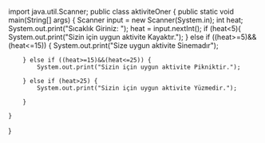 import java.util.Scanner;
public class aktiviteOner {
    public static void main(String[] args) {
        Scanner input = new Scanner(System.in);
        int heat;
        System.out.print("Sıcaklık Giriniz: ");
        heat = input.nextInt();
        if (heat<5){
            System.out.print("Sizin için uygun aktivite Kayaktır.");
        } else if ((heat>=5)&&(heat<=15)) {
            System.out.print("Size uygun aktivite Sinemadır");
            
        } else if ((heat>=15)&&(heat<=25)) {
            System.out.print("Sizin için uygun aktivite Pikniktir.");
            
        } else if (heat>25) {
            System.out.print("Sizin için uygun aktivite Yüzmedir.");

        }

    }
}
